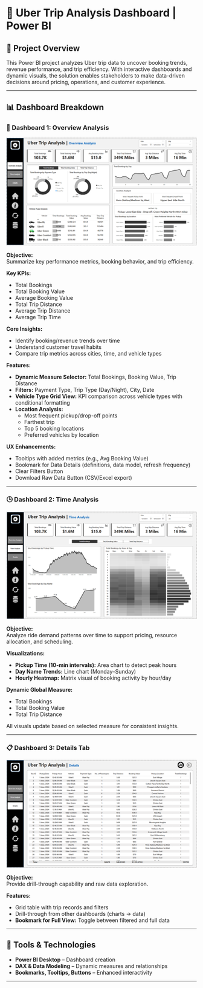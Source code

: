 # 🚕 Uber Trip Analysis Dashboard | Power BI

## 📌 Project Overview

This Power BI project analyzes Uber trip data to uncover booking trends, revenue performance, and trip efficiency. With interactive dashboards and dynamic visuals, the solution enables stakeholders to make data-driven decisions around pricing, operations, and customer experience.

---

## 📊 Dashboard Breakdown

### 🧭 Dashboard 1: Overview Analysis

![Dashboard Overview](UB1.png)

**Objective:**  
Summarize key performance metrics, booking behavior, and trip efficiency.

**Key KPIs:**
- Total Bookings  
- Total Booking Value  
- Average Booking Value  
- Total Trip Distance  
- Average Trip Distance  
- Average Trip Time  

**Core Insights:**
- Identify booking/revenue trends over time
- Understand customer travel habits
- Compare trip metrics across cities, time, and vehicle types

**Features:**
- **Dynamic Measure Selector:** Total Bookings, Booking Value, Trip Distance  
- **Filters:** Payment Type, Trip Type (Day/Night), City, Date  
- **Vehicle Type Grid View:** KPI comparison across vehicle types with conditional formatting  
- **Location Analysis:**  
  - Most frequent pickup/drop-off points  
  - Farthest trip  
  - Top 5 booking locations  
  - Preferred vehicles by location  

**UX Enhancements:**
- Tooltips with added metrics (e.g., Avg Booking Value)  
- Bookmark for Data Details (definitions, data model, refresh frequency)  
- Clear Filters Button  
- Download Raw Data Button (CSV/Excel export)

---

### 🕒 Dashboard 2: Time Analysis

![Time Analysis Screenshot](UB2.png)

**Objective:**  
Analyze ride demand patterns over time to support pricing, resource allocation, and scheduling.

**Visualizations:**
- **Pickup Time (10-min intervals):** Area chart to detect peak hours  
- **Day Name Trends:** Line chart (Monday–Sunday)  
- **Hourly Heatmap:** Matrix visual of booking activity by hour/day

**Dynamic Global Measure:**
- Total Bookings  
- Total Booking Value  
- Total Trip Distance  

All visuals update based on selected measure for consistent insights.

---

### 📋 Dashboard 3: Details Tab

![Details Tab Screenshot](UB33.png)

**Objective:**  
Provide drill-through capability and raw data exploration.

**Features:**
- Grid table with trip records and filters  
- Drill-through from other dashboards (charts → data)  
- **Bookmark for Full View:** Toggle between filtered and full data

---

## 🧰 Tools & Technologies

- **Power BI Desktop** – Dashboard creation  
- **DAX & Data Modeling** – Dynamic measures and relationships  
- **Bookmarks, Tooltips, Buttons** – Enhanced interactivity  

---



